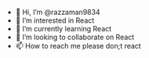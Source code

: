 - 👋 Hi, I’m @razzaman9834
- 👀 I’m interested in React
- 🌱 I’m currently learning React
- 💞️ I’m looking to collaborate on React
- 📫 How to reach me please don;t react

<!---
razzaman9834/razzaman9834 is a ✨ special ✨ repository because its `README.md` (this file) appears on your GitHub profile.
You can click the Preview link to take a look at your changes.
--->
